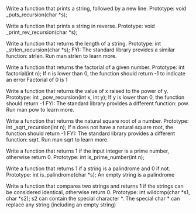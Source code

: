 Write a function that prints a string, followed by a new line.
Prototype: void _puts_recursion(char *s);

Write a function that prints a string in reverse.
Prototype: void _print_rev_recursion(char *s);

Write a function that returns the length of a string.
Prototype: int _strlen_recursion(char *s);
FYI: The standard library provides a similar function: strlen. Run man strlen to learn more.

Write a function that returns the factorial of a given number.
Prototype: int factorial(int n);
If n is lower than 0, the function should return -1 to indicate an error
Factorial of 0 is 1

Write a function that returns the value of x raised to the power of y.
Prototype: int _pow_recursion(int x, int y);
If y is lower than 0, the function should return -1
FYI: The standard library provides a different function: pow. Run man pow to learn more.

Write a function that returns the natural square root of a number.
Prototype: int _sqrt_recursion(int n);
If n does not have a natural square root, the function should return -1
FYI: The standard library provides a different function: sqrt. Run man sqrt to learn more.

Write a function that returns 1 if the input integer is a prime number, otherwise return 0.
Prototype: int is_prime_number(int n);

Write a function that returns 1 if a string is a palindrome and 0 if not.
Prototype: int is_palindrome(char *s);
An empty string is a palindrome

Write a function that compares two strings and returns 1 if the strings can be considered identical, otherwise return 0.
Prototype: int wildcmp(char *s1, char *s2);
s2 can contain the special character *.
The special char * can replace any string (including an empty string)


